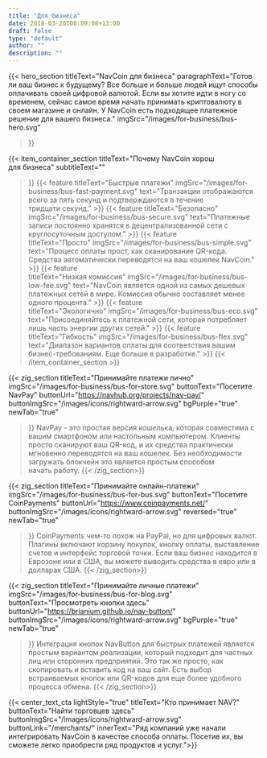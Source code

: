 ```yaml
---
title: "Для бизнеса"
date: 2018-03-20T08:09:08+13:00
draft: false
type: "default"
author: ""
description: ""
---
```

{{< hero_section
titleText="NavCoin для бизнеса"
paragraphText="Готов ли ваш бизнес к будущему? Все больше и больше людей ищут способы оплачивать своей цифровой валютой. Если вы хотите идти в ногу со временем, сейчас самое время начать принимать криптовалюту в своем магазине и онлайн. У NavCoin есть подходящее платежное решение для вашего&nbsp;бизнеса."
imgSrc="/images/for-business/bus-hero.svg"
>}}

{{< item_container_section 
    titleText="Почему NavCoin хорош для&nbsp;бизнеса"
    subtitleText=""
>}}
    {{< feature 
        titleText="Быстрые платежи"
        imgSrc="/images/for-business/bus-fast-payment.svg"
        text="Транзакции отображаются всего за пять секунд и подтверждаются в течение тридцати&nbsp;секунд."
    >}}
    {{< feature 
        titleText="Безопасно"
        imgSrc="/images/for-business/bus-secure.svg"
        text="Платежные записи постоянно хранятся в децентрализованной сети с круглосуточным&nbsp;доступом."
    >}}
    {{< feature                 
        titleText="Просто"
        imgSrc="/images/for-business/bus-simple.svg"
        text="Процесс оплаты прост, как сканирование QR-кода. Средства автоматически переводятся на ваш кошелек&nbsp;NavCoin."
    >}}
    {{< feature                 
        titleText="Низкая комиссия"
        imgSrc="/images/for-business/bus-low-fee.svg"
        text="NavCoin является одной из самых дешевых платежных сетей в мире. Комиссия обычно составляет менее одного&nbsp;процента."
    >}}
    {{< feature                 
        titleText="Экологично"
        imgSrc="/images/for-business/bus-eco.svg"
        text="Присоединяйтесь к платежной сети, которая потребляет лишь часть энергии других&nbsp;сетей."
    >}}
    {{< feature                 
        titleText="Гибкость"
        imgSrc="/images/for-business/bus-flex.svg"
        text="Диапазон вариантов оплаты для соответствия вашим бизнес-требованиям. Еще больше в&nbsp;разработке."
    >}}
{{< /item_container_section >}}

{{< zig_section
  titleText="Принимайте платежи лично"
  imgSrc="/images/for-business/bus-for-store.svg"
  buttonText="Посетите NavPay"
  buttonUrl="https://navhub.org/projects/nav-pay/"
  buttonImgSrc="/images/icons/rightward-arrow.svg"
  bgPurple="true"
  newTab="true"
>}}
NavPay - это простая версия кошелька, которая совместима с вашим смартфоном или настольным компьютером. Клиенты просто сканируют ваш QR-код, и их средства практически мгновенно переводятся на ваш кошелек. Без необходимости загружать блокчейн это является простым способом начать&nbsp;работу.
{{< /zig_section>}}

{{< zig_section
titleText="Принимайте онлайн-платежи"
imgSrc="/images/for-business/bus-for-bus.svg"
buttonText="Посетите CoinPayments"
buttonUrl="https://www.coinpayments.net/"
buttonImgSrc="/images/icons/rightward-arrow.svg"
reversed="true"
newTab="true"
>}}
CoinPayments чем-то похож на PayPal, но для цифровых валют. Плагины включают корзину покупок, кнопку оплаты, выставление счетов и интерфейс торговой точки. Если ваш бизнес находится в Еврозоне или в США, вы можете выводить средства в евро или в долларах&nbsp;США.
{{< /zig_section>}}

{{< zig_section
  titleText="Принимайте личные платежи"
  imgSrc="/images/for-business/bus-for-blog.svg"
  buttonText="Просмотреть кнопки здесь"
  buttonUrl="https://brianium.github.io/nav-button/"
  buttonImgSrc="/images/icons/rightward-arrow.svg"
  bgPurple="true"
  newTab="true"
>}}
Интеграция кнопок NavButton для быстрых платежей является простым вариантом реализации, который подходит для частных лиц или сторонних предприятий. Это так же просто, как скопировать и вставить код на ваш сайт. Есть выбор встраиваемых кнопок или QR-кодов для еще более удобного процесса&nbsp;обмена.
{{< /zig_section>}}

{{< center_text_cta
    lightStyle="true"
    titleText="Кто принимает NAV?"
    buttonText="Найти торговцев здесь"
    buttonImgSrc="/images/icons/rightward-arrow.svg"
    buttonLink="/merchants/"
    innerText="Ряд компаний уже начали интегрировать NavCoin в качестве способа оплаты. Посетив их, вы сможете легко приобрести ряд продуктов и&nbsp;услуг.">}}
